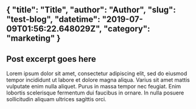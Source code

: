 {
  "title": "Title",
  "author": "Author",
  "slug": "test-blog",
  "datetime": "2019-07-09T01:56:22.648029Z",
  "category": "marketing"
}
---
Post excerpt goes here
---
Lorem ipsum dolor sit amet, consectetur adipiscing elit, sed do eiusmod tempor incididunt ut labore et dolore magna aliqua. Varius sit amet mattis vulputate enim nulla aliquet. Purus in massa tempor nec feugiat. Enim lobortis scelerisque fermentum dui faucibus in ornare. In nulla posuere sollicitudin aliquam ultrices sagittis orci.
